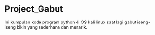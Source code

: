 # Project_Gabut
Ini kumpulan kode program python di OS kali linux saat lagi gabut iseng-iseng bikin yang sederhana dan menarik. 
